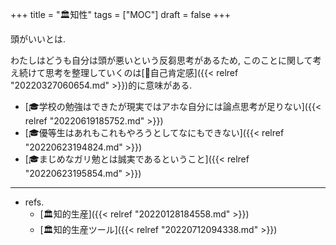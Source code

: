 +++
title = "🏛知性"
tags = ["MOC"]
draft = false
+++

頭がいいとは.

わたしはどうも自分は頭が悪いという反芻思考があるため, このことに関して考え続けて思考を整理していくのは[📝自己肯定感]({{< relref "20220327060654.md" >}})的に意味がある.

-   [🎓学校の勉強はできたが現実ではアホな自分には論点思考が足りない]({{< relref "20220619185752.md" >}})
-   [🎓優等生はあれもこれもやろうとしてなにもできない]({{< relref "20220623194824.md" >}})
-   [🎓まじめなガリ勉とは誠実であるということ]({{< relref "20220623195854.md" >}})

---

-   refs.
    -   [🏛知的生産]({{< relref "20220128184558.md" >}})
    -   [🏛知的生産ツール]({{< relref "20220712094338.md" >}})
